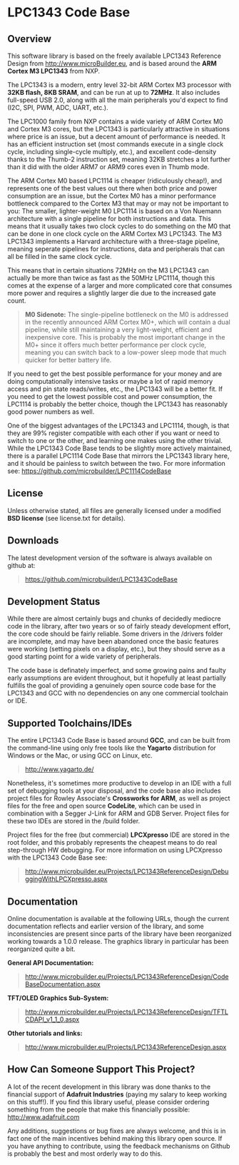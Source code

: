 # LPC1343 Code Base

## Overview

This software library is based on the freely available LPC1343 Reference
Design from http://www.microBuilder.eu, and is based around the **ARM Cortex M3
LPC1343** from NXP.  

The LPC1343 is a modern, entry level 32-bit ARM Cortex M3 processor with
**32KB flash, 8KB SRAM**, and can be run at up to **72MHz**.  It also includes
full-speed USB 2.0, along with all the main peripherals you'd expect to find 
(I2C, SPI, PWM, ADC, UART, etc.).

The LPC1000 family from NXP contains a wide variety of ARM Cortex M0 and
Cortex M3 cores, but the LPC1343 is particularly attractive in situations
where price is an issue, but a decent amount of performance is needed.  It has
an efficient instruction set (most commands execute in a single clock cycle,
including single-cycle multiply, etc.), and excellent code-density thanks to
the Thumb-2 instruction set, meaning 32KB stretches a lot further than it 
did with the older ARM7 or ARM9 cores even in Thumb mode.

The ARM Cortex M0 based LPC1114 is cheaper (ridiculously cheap!), and represents
one of the best values out there when both price and power consumption are an issue,
but the Cortex M0 has a minor performance bottleneck compared to the Cortex M3 that 
may or may not be important to you:  The smaller, lighter-weight M0 LPC1114 is based
on a Von Nuemann architecture with a single pipeline for both instructions and
data. This means that it usually takes two clock cycles to do something on the M0 that can
be done in one clock cycle on the ARM Cortex M3 LPC1343.  The M3 LPC1343 implements
a Harvard architecture with a three-stage pipeline, meaning seperate pipelines for
instructions, data and peripherals that can all be filled in the same clock cycle.

This means that in certain situations 72MHz on the M3 LPC1343 can 
actually be more than twice as fast as the 50MHz LPC1114, though this comes at the
expense of a larger and more complicated core that consumes more power and requires a
slightly larger die due to the increased gate count.

> **M0 Sidenote:** The single-pipeline bottleneck on the M0 is addressed in the recently announced
ARM Cortex M0+, which will contain a dual pipeline, while still maintaining a very
light-weight, efficient and inexpensive core.  This is probably the most important
change in the M0+ since it offers much better performance per clock cycle, meaning
you can switch back to a low-power sleep mode that much quicker for better battery life.

If you need to get the best possible performance for your money and are doing
computationally intensive tasks or maybe a lot of rapid memory access and pin state
reads/writes, etc., the LPC1343 will be a better fit.  If you need to get the lowest
possible cost and power consumption, the LPC1114 is probably the better choice, though
the LPC1343 has reasonably good power numbers as well.

One of the biggest advantages of the LPC1343 and LPC1114, though, is that they are
99% register compatible with each other if you want or need to switch to one
or the other, and learning one makes using the other trivial.  While the LPC1343 Code
Base tends to be slightly more actively maintained, there is a parallel LPC1114 Code
Base that mirrors the LPC1343 library here, and it should be painless to switch between
the two.  For more information see: https://github.com/microbuilder/LPC1114CodeBase

## License

Unless otherwise stated, all files are generally licensed
under a modified **BSD license** (see license.txt for details).

## Downloads

The latest development version of the software is always available on github at:
>https://github.com/microbuilder/LPC1343CodeBase

## Development Status

While there are almost certainly bugs and chunks of decidedly
mediocre code in the library, after two years or so of fairly
steady development effort, the core code should be fairly
reliable.  Some drivers in the /drivers folder are incomplete,
and may have been abandoned once the basic features were working
(setting pixels on a display, etc.), but they should serve as
a good starting point for a wide variety of peripherals.

The code base is definately imperfect, and some growing pains and faulty early
assumptions are evident throughout, but it hopefully at least
partially fulfills the goal of providing a genuinely open source
code base for the LPC1343 and GCC with no dependencies on any one
commercial toolchain or IDE.

## Supported Toolchains/IDEs

The entire LPC1343 Code Base is based around **GCC**, and can be built
from the command-line using only free tools like the **Yagarto**
distribution for Windows or the Mac, or using GCC on Linux, etc.
> http://www.yagarto.de/

Nonetheless, it's sometimes more productive to develop in an IDE with a
full set of debugging tools at your disposal, and the code base also
includes project files for Rowley Associate's **Crossworks for ARM**, as
well as project files for the free and open source **CodeLite**, which can
be used in combination with a Segger J-Link for ARM and GDB Server.
Project files for these two IDEs are stored in the /build folder.

Project files for the free (but commercial) **LPCXpresso** IDE are stored in the
root folder, and this probably represents the cheapest means to do real step-through
HW debugging.  For more information on using LPCXpresso with the LPC1343 Code Base see:
>http://www.microbuilder.eu/Projects/LPC1343ReferenceDesign/DebuggingWithLPCXpresso.aspx

## Documentation

Online documentation is available at the following URLs, though the
current documentation reflects and earlier version of the library, and some
inconsistencies are present since parts of the library have been 
reorganized working towards a 1.0.0 release.  The graphics library in
particular has been reorganized quite a bit.

**General API Documentation:**
>http://www.microbuilder.eu/Projects/LPC1343ReferenceDesign/CodeBaseDocumentation.aspx

**TFT/OLED Graphics Sub-System:**
>http://www.microbuilder.eu/Projects/LPC1343ReferenceDesign/TFTLCDAPI_v1_1_0.aspx

**Other tutorials and links:**
>http://www.microbuilder.eu/Projects/LPC1343ReferenceDesign.aspx

## How Can Someone Support This Project?

A lot of the recent development in this library was done
thanks to the financial support of **Adafruit Industries** (paying
my salary to keep working on this stuff!).  If you find this library
useful, please consider ordering something from the people that
make this financially possible:  http://www.adafruit.com

Any additions, suggestions or bug fixes are always welcome, and this
is in fact one of the main incentives behind making this library
open source.  If you have anything to contribute, using the feedback
mechanisms on Github is probably the best and most orderly way to
do this.
